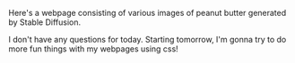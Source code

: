 Here's a webpage consisting of various images of peanut butter generated by Stable Diffusion.

I don't have any questions for today. Starting tomorrow, I'm gonna try to do more fun things with my webpages using css!
